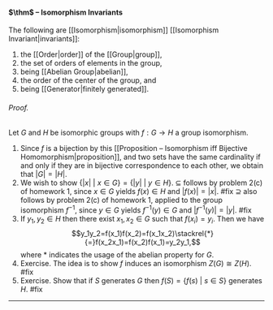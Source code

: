 #### $\thm$ – Isomorphism Invariants
The following are [[Isomorphism|isomorphism]] [[Isomorphism Invariant|invariants]]:
1. the [[Order|order]] of the [[Group|group]],
2. the set of orders of elements in the group,
3. being [[Abelian Group|abelian]],
4. the order of the center of the group, and
5. being [[Generator|finitely generated]].

###### *Proof.* 
Let $G$ and $H$ be isomorphic groups with $f:G\to H$ a group isomorphism.

1. Since $f$ is a bijection by this [[Proposition – Isomorphism iff Bijective Homomorphism|proposition]], and two sets have the same cardinality if and only if they are in bijective correspondence to each other, we obtain that $|G|=|H|$.
2. We wish to show $\{|x| \ | \ x\in G\}= \{|y| \ | \ y\in H\}$. 
	$\subseteq$ follows by problem 2(c) of homework 1, since  $x\in G$ yields $f(x)\in H$ and $|f(x)|=|x|$. #fix
	$\supseteq$ also follows by problem 2(c) of homework 1, applied to the group isomorphism $f^{-1}$, since  $y\in G$ yields $f^{-1}(y)\in G$ and $|f^{-1}(y)|=|y|$. #fix
3. If $y_1,y_2\in H$ then there exist $x_1, x_2\in G$ such that $f(x_i)=y_i$. Then we have$$y_1y_2=f(x_1)f(x_2)=f(x_1x_2)\stackrel{*}{=}f(x_2x_1)=f(x_2)f(x_1)=y_2y_1,$$where $*$ indicates the usage of the abelian property for $G$. 
4. Exercise. The idea is to show $f$ induces an isomorphism $Z(G)\cong Z(H)$. #fix 
5. Exercise. Show that if  $S$ generates $G$ then $f(S)=\{f(s) \ | \ s\in S\}$ generates $H$. #fix
***